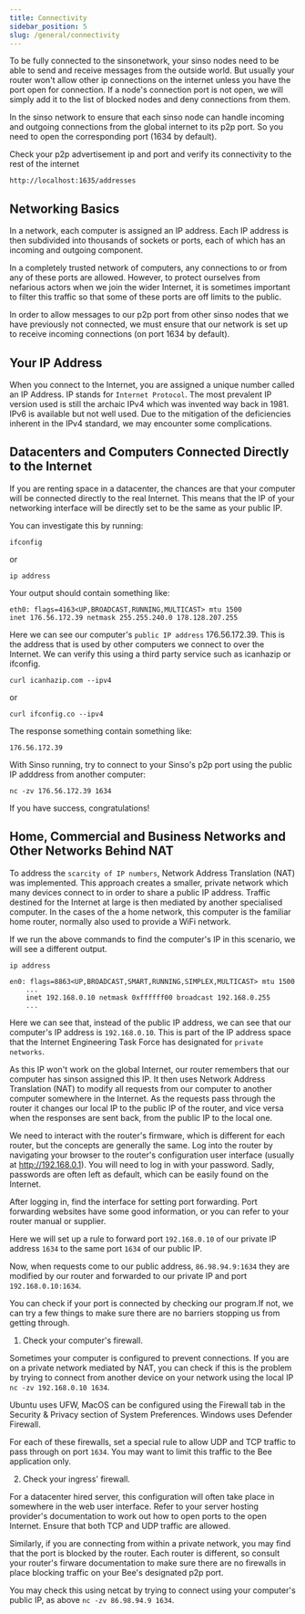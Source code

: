 ```yaml
---
title: Connectivity
sidebar_position: 5
slug: /general/connectivity
---
```


To be fully connected to the sinsonetwork, your sinso nodes need to be able to send and receive messages from the outside world. But usually your router won't allow other ip connections on the internet unless you have the port open for connection. If a node's connection port is not open, we will simply add it to the list of blocked nodes and deny connections from them.

In the sinso network to ensure that each sinso node can handle incoming and outgoing connections from the global internet to its p2p port. So you need to open the corresponding port (1634 by default).

Check your p2p advertisement ip and port and verify its connectivity to the rest of the internet

```
http://localhost:1635/addresses
```

## Networking Basics

In a network, each computer is assigned an IP address. Each IP address is then subdivided into thousands of sockets or ports, each of which has an incoming and outgoing component.

In a completely trusted network of computers, any connections to or from any of these ports are allowed. However, to protect ourselves from nefarious actors when we join the wider Internet, it is sometimes important to filter this traffic so that some of these ports are off limits to the public.

In order to allow messages to our p2p port from other sinso nodes that we have previously not connected, we must ensure that our network is set up to receive incoming connections (on port 1634 by default).

## Your IP Address

When you connect to the Internet, you are assigned a unique number called an IP Address. IP stands for `Internet Protocol`. The most prevalent IP version used is still the archaic IPv4 which was invented way back in 1981. IPv6 is available but not well used. Due to the mitigation of the deficiencies inherent in the IPv4 standard, we may encounter some complications.

## Datacenters and Computers Connected Directly to the Internet

If you are renting space in a datacenter, the chances are that your computer will be connected directly to the real Internet. This means that the IP of your networking interface will be directly set to be the same as your public IP.

You can investigate this by running:

```
ifconfig
```

or

```
ip address
```

Your output should contain something like:

```
eth0: flags=4163<UP,BROADCAST,RUNNING,MULTICAST> mtu 1500
inet 176.56.172.39 netmask 255.255.240.0 178.128.207.255
```

Here we can see our computer's `public IP address` 176.56.172.39. This is the address that is used by other computers we connect to over the Internet. We can verify this using a third party service such as icanhazip or ifconfig.

```
curl icanhazip.com --ipv4
```

or

```
curl ifconfig.co --ipv4
```

The response something contain something like:

```
176.56.172.39
```

With Sinso running, try to connect to your Sinso's p2p port using the public IP adddress from another computer:

```
nc -zv 176.56.172.39 1634
```

If you have success, congratulations!

## Home, Commercial and Business Networks and Other Networks Behind NAT

To address the `scarcity of IP numbers`, Network Address Translation (NAT) was implemented. This approach creates a smaller, private network which many devices connect to in order to share a public IP address. Traffic destined for the Internet at large is then mediated by another specialised computer. In the cases of the a home network, this computer is the familiar home router, normally also used to provide a WiFi network.

If we run the above commands to find the computer's IP in this scenario, we will see a different output.

```
ip address
```

```
en0: flags=8863<UP,BROADCAST,SMART,RUNNING,SIMPLEX,MULTICAST> mtu 1500
    ...
    inet 192.168.0.10 netmask 0xffffff00 broadcast 192.168.0.255
    ...
```

Here we can see that, instead of the public IP address, we can see that our computer's IP address is `192.168.0.10`. This is part of the IP address space that the Internet Engineering Task Force has designated for `private networks`.

As this IP won't work on the global Internet, our router remembers that our computer has sinson assigned this IP. It then uses Network Address Translation (NAT) to modify all requests from our computer to another computer somewhere in the Internet. As the requests pass through the router it changes our local IP to the public IP of the router, and vice versa when the responses are sent back, from the public IP to the local one.

We need to interact with the router's firmware, which is different for each router, but the concepts are generally the same. Log into the router by navigating your browser to the router's configuration user interface (usually at http://192.168.0.1). You will need to log in with your password. Sadly, passwords are often left as default, which can be easily found on the Internet.

After logging in, find the interface for setting port forwarding. Port forwarding websites have some good information, or you can refer to your router manual or supplier.

Here we will set up a rule to forward port `192.168.0.10` of our private IP address `1634` to the same port `1634` of our public IP.

Now, when requests come to our public address, `86.98.94.9:1634` they are modified by our router and forwarded to our private IP and port `192.168.0.10:1634`.

You can check if your port is connected by checking our program.If not, we can try a few things to make sure there are no barriers stopping us from getting through.

1. Check your computer's firewall.

Sometimes your computer is configured to prevent connections. If you are on a private network mediated by NAT, you can check if this is the problem by trying to connect from another device on your network using the local IP `nc -zv 192.168.0.10 1634`.

Ubuntu uses UFW, MacOS can be configured using the Firewall tab in the Security & Privacy section of System Preferences. Windows uses Defender Firewall.

For each of these firewalls, set a special rule to allow UDP and TCP traffic to pass through on port `1634`. You may want to limit this traffic to the Bee application only.

2. Check your ingress' firewall.

For a datacenter hired server, this configuration will often take place in somewhere in the web user interface. Refer to your server hosting provider's documentation to work out how to open ports to the open Internet. Ensure that both TCP and UDP traffic are allowed.

Similarly, if you are connecting from within a private network, you may find that the port is blocked by the router. Each router is different, so consult your router's firware documentation to make sure there are no firewalls in place blocking traffic on your Bee's designated p2p port.

You may check this using netcat by trying to connect using your computer's public IP, as above `nc -zv 86.98.94.9 1634`.
